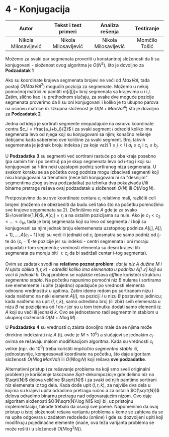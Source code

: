 # 4 -  Konjugacija

| Autor | Tekst i test primeri | Analiza rеšenja | Testiranje |
|:-:|:-:|:-:|:-:|
| Nikola Milosavljević | Nikola Milosavljević | Nikola Milosavljević | Momčilo Tošić |

Možemo za svaki par segmenata proveriti u konstantnoj složenosti da li su konjugovani - složenost ovog algoritma je $O(N^2)$, što je dovoljno za **Podzadatak 1**

Ako su koordinate krajeva segmenata brojevi ne veći od $MaxVal$, tada postoji $O(MaxVal^2)$ mogućih pozicija za segmenate. Možemo u nekoj pomoćnoj matrici $m$ pamtiti $m[i][j] =$ broj segmenata sa krajevima u $i$ i $j$. Zatim, slično kao i u prethodnom slučaju, za svake dve moguće pozicije segmenata proverimo da li su oni konjugovani i koliko je to ukupno parova na osnovu matrice $m$. Ukupna složenost je $O(N + MaxVal^4)$ što je dovoljno za **Podzadatak 2**

Jedna od ideja je sortirati segmente neopadajuće na osnovu koordinate centra $c_i = \frac{a_i+b_i}{2}$ i za svaki segment $i$ odrediti koliko ima segmenata levo od njega koji su konjugovani sa njim; konačno rešenje dobijamo kada saberemo ove količine za svaki segment. Broj takvih segemenata je jednak broju indeksa $j$ za koje važi $1 \leq j < i$ i $a_i \leq c_j$ i $c_i \leq b_j$.

U **Podzadatku 3** su segmenti već sortirani rastuće po oba kraja posebno (pa samim tim i po centru) pa je skup segmenata levo od $i$-tog i koji su konjugovani sa $i$-tim neki uzastopni podniz sortiranog niza segmenata. U svakom koraku se sa početka ovog podniza mogu izbacivati segmenti koji nisu konjugovani sa trenutnim (neće biti konjugovani ni sa "desnijim" segmentima zbog uslova podzadatka) pa tehnika dva pokazivača i/ili binarne pretrage rešava ovaj podzadatak u složenosti $O(N)$ ili $O(N \log N)$.

Pretpostavimo da su sve koordinate centara $c_i$ relativno mali, različiti celi brojevi (možemo se obezbediti da budu celi tako što na početku pomnožimo sve krajeve segemenata sa $2$). Definišimo niz $A$ gde je za svako $i=\overline{1,N}$, $A[c_i] = r_i$ a na ostalim pozicijama su nule. Ako je $c_1 < c_2 < \ldots < c_N$, tada je broj segmenata koji su levo od segmenta $i$ i koji su konjugovani sa njim jednak broju elememenata uzstopnog podniza $A[l_i], A[l_i+1],\ldots, A[c_i - 1]$ koji su veći ili jednaki od $c_i$ (posmatra se samo podniz od $l_i$-te do $(c_i-1)$-te pozicije jer su indeksi - centri segmenata i oni moraju pripadati $i$-tom segmentu; vrednosti elementa su desni krajevi tih segmenata pa moraju biti $\geq c_i$ da bi sadržali centar $i$-tog segmenta). 

Ovim se zadatak svodi na **relativno poznat problem**: *dat je niz $A$ dužine $M$ i $N$ upita oblika $(l, r, k)$ - odrediti koliko ima elemenata u podnizu $A[l..r]$ koji su veći ili jednaki $k$*. Ovaj problem se najlakše rešava *offline* koristeći strukturu *segmentno stablo*. Na početku napunimo pomoćni niz $B$ nulama i sortiramo sve elememente i upite (zajedno) opadajuće po vrednosti elementa odnosno vrednosti $k$ u upitima. Zatim idemo redom po sortiranom nizu i kada naiđemo na neki element $A[i]$, na poziciji $i$ u nizu $B$ postavimo jedinicu; kada naiđemo na upit $(l,r,k)$, samo odredimo broj (ili zbir) svih elemenata u nizu $B$ na pozicijama od $l$ do $r$ jer su u tom trenutku dodati samo elementi iz $A$ koji su veći ili jednaki $k$. Ovo se jednostavno radi segmentnim stablom u ukupnoj složenosti $O(M + N \log M)$.

U **Podzadatku 4** su vrednosti $c_i$ zaista dovoljno male da se njima može direktno indeksirati niz $A$ (tj. ovde je $M \leq 10^6$) a slučajevi se jednakim $c_i$-ovima se rešavaju malom modifikacijom algoritma. Kada su vrednosti $c_i$ velike (npr. do $10^9$) treba koristiti *implicitno segmentno stablo* ili, jednostavnije, kompresovati koordinate na početku, što daje algoritam složenosti $O(N \log MaxVal)$ ili $O(N \log N)$ koji rešava **sve podzadatke**. 

Alternativni pristup (za rešavanje problema na koji smo sveli originalni problem) je korišćenje takozvane $Sqrt$-dekompozicije gde delimo niz na $\sqrt{N}$ delova veličine $\sqrt{N}$ i za svaki od njih pamtimo sortirani niz elemenata iz tog dela. Kada dođe upit $(l,r,k)$, za najviše dva dela u kojima su krajevi upita odradimo pretragu ručno a za ostalih $O(\sqrt{N})$ delova odradimo binarnu pretragu nad odgovarajućim nizom. Ovo daje algoritam složenosti $O(N\sqrt{N}\log N)$ koji bi, uz pristojnu implementaciju, takođe trebalo da osvoji sve poene. Napomenimo da ovaj pristup u istoj složenosti rešava varijantu problema u kome se zahteva da se na upite odgovara u zadatom redosledu (*online*) i gde su dozvoljeni upiti koji modifikuju pojedinačne elemente (inače, ova teža varijanta problema se može rešiti i u složenosti $O(N \log^2 N)$).
